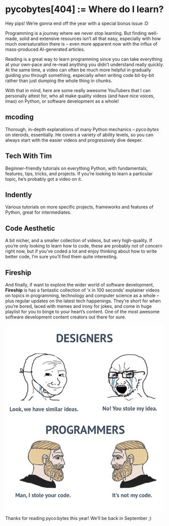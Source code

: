 # pycobytes[404] := Where do I learn?
<!-- #SQUARK live!
| dest = 404
| title = Where do I learn?
| index = 404
| shard = special
| date = 2024 July 4
-->

Hey pips! We’re gonna end off the year with a special bonus issue :D

Programming is a journey where we never stop learning. But finding well-made, solid and extensive resources isn’t all that easy, especially with how much oversaturation there is – even more apparent now with the influx of mass-produced AI-generated articles.

Reading is a great way to learn programming since you can take everything at your own-pace and re-read anything you didn’t understand really quickly. At the same time, a video can often be much more helpful in gradually guiding you through something, especially when writing code bit-by-bit rather than just dumping the whole thing in chunks.

With that in mind, here are some really awesome YouTubers that I can personally attest for, who all make quality videos (and have nice voices, lmao) on Python, or software development as a whole!


## mcoding

Thorough, in-depth explanations of many Python mechanics – *pyco:bytes* on steroids, essentially. He covers a variety of ability levels, so you can always start with the easier videos and progressively dive deeper.


## Tech With Tim

Beginner-friendly tutorials on everything Python, with fundamentals, features, tips, tricks, and projects. If you’re looking to learn a particular topic, he’s probably got a video on it.


## Indently

Various tutorials on more specific projects, frameworks and features of Python, great for intermediates.


## Code Aesthetic

A bit nicher, and a smaller collection of videos, but very high-quality. If you’re only looking to learn how to code, these are probably not of concern right now, but if you’ve coded a lot and enjoy thinking about how to write better code, I’m sure you’ll find them quite interesting.


## Fireship

And finally, if want to explore the wider world of software development, **Fireship** is has a fantastic collection of ‘x in 100 seconds’ explainer videos on topics in programming, technology and computer science as a whole – plus regular updates on the latest tech happenings. They’re short for when you’re bored, laced with memes and irony for jokes, and come in huge playlist for you to binge to your heart’s content. One of the most awesome software development content creators out there for sure.


<div align="center">

![meme](../assets/issues/404-meme.png)

</div>

Thanks for reading pyco:bytes this year! We’ll be back in September ;)
